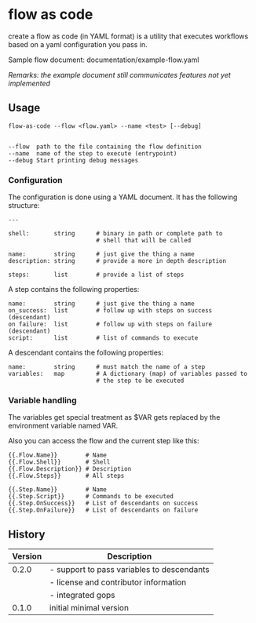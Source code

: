 # flow as code

create a flow as code (in YAML format) is a utility that executes
workflows based on a yaml configuration you pass in.

Sample flow document: documentation/example-flow.yaml

_Remarks: the example document still communicates features not yet implemented_

## Usage

    flow-as-code --flow <flow.yaml> --name <test> [--debug]
    
    
    --flow  path to the file containing the flow definition
    --name  name of the step to execute (entrypoint)
    --debug Start printing debug messages

### Configuration

The configuration is done using a YAML document. It has the following structure:

    ---
    
    shell:       string      # binary in path or complete path to
                             # shell that will be called
    
    name:        string      # just give the thing a name
    description: string      # provide a more in depth description
    
    steps:       list        # provide a list of steps
    
A step contains the following properties:

    name:        string      # just give the thing a name
    on_success:  list        # follow up with steps on success (descendant)
    on failure:  list        # follow up with steps on failure (descendant)
    script:      list        # list of commands to execute

A descendant contains the following properties:

    name:        string      # must match the name of a step
    variables:   map         # A dictionary (map) of variables passed to
                             # the step to be executed

### Variable handling

The variables get special treatment as $VAR gets replaced by the environment
variable named VAR.

Also you can access the flow and the current step like this:

    {{.Flow.Name}}        # Name
    {{.Flow.Shell}}       # Shell
    {{.Flow.Description}} # Description
    {{.Flow.Steps}}       # All steps
    
    {{.Step.Name}}        # Name
    {{.Step.Script}}      # Commands to be executed
    {{.Step.OnSuccess}}   # List of descendants on success
    {{.Step.OnFailure}}   # List of descendants on failure

## History

|Version|Description|
|---|---|
|0.2.0|- support to pass variables to descendants|
||- license and contributor information|
||- integrated gops|
|0.1.0|initial minimal version|
